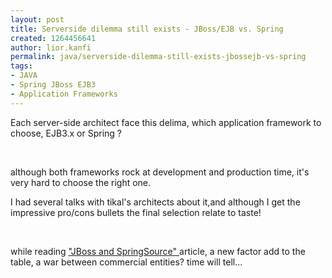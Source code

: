 ```yaml
---
layout: post
title: Serverside dilemma still exists - JBoss/EJB vs. Spring
created: 1264456641
author: lior.kanfi
permalink: java/serverside-dilemma-still-exists-jbossejb-vs-spring
tags:
- JAVA
- Spring JBoss EJB3
- Application Frameworks
---
```

<p>
<meta http-equiv="content-type" content="text/html; charset=utf-8" /></p>
<p>Each server-side architect face this delima, which application  framework  to choose, EJB3.x or Spring ?</p>
<p>&nbsp;</p>
<p>although both frameworks rock at development and production time,  it's very hard to choose the right one.</p>
<p>I had several talks with tikal's architects about it,and although I  get the impressive pro/cons bullets the final selection relate to taste!</p>
<p>&nbsp;</p>
<p>while reading <a href="http://www.javaworld.com/community/?q=node/3955">&quot;JBoss  and SpringSource&quot; </a>article, a new factor add to the table, a war between  commercial entities? time will tell...</p>
